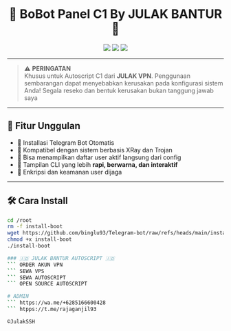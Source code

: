 <h1 align="center"> 🤖 BoBot Panel C1 By JULAK BANTUR 🤖
</h1>

<p align="center">
  <img src="https://img.shields.io/badge/version-v2.0-blue?style=flat-square" />
  <img src="https://img.shields.io/badge/status-stable-brightgreen?style=flat-square" />
  <img src="https://img.shields.io/badge/compatibility-XRay%20Config-orange?style=flat-square" />
</p>

---

> ⚠️ **PERINGATAN**  
> Khusus untuk Autoscript C1 dari **JULAK VPN**.
> Penggunaan sembarangan dapat menyebabkan kerusakan pada konfigurasi sistem Anda!
> Segala reseko dan bentuk kerusakan bukan tanggung jawab saya

---

## 🌟 Fitur Unggulan

- 🎯 Installasi Telegram Bot Otomatis
- 📡 Kompatibel dengan sistem berbasis XRay dan Trojan
- 💬 Bisa menampilkan daftar user aktif langsung dari config
- 🌈 Tampilan CLI yang lebih **rapi, berwarna, dan interaktif**
- 🔐 Enkripsi dan keamanan user dijaga

---

## 🛠️ Cara Install

```bash
cd /root
rm -f install-boot
wget https://github.com/binglu93/Telegram-bot/raw/refs/heads/main/install-boot
chmod +x install-boot
./install-boot

### 🇮🇩 JULAK BANTUR AUTOSCRIPT 🇮🇩
``` ORDER AKUN VPN
``` SEWA VPS
``` SEWA AUTOSCRIPT
``` OPEN SOURCE AUTOSCRIPT

# ADMIN
``` https://wa.me/+6285166600428
``` htpps://t.me/rajaganjil93

©JulakSSH
